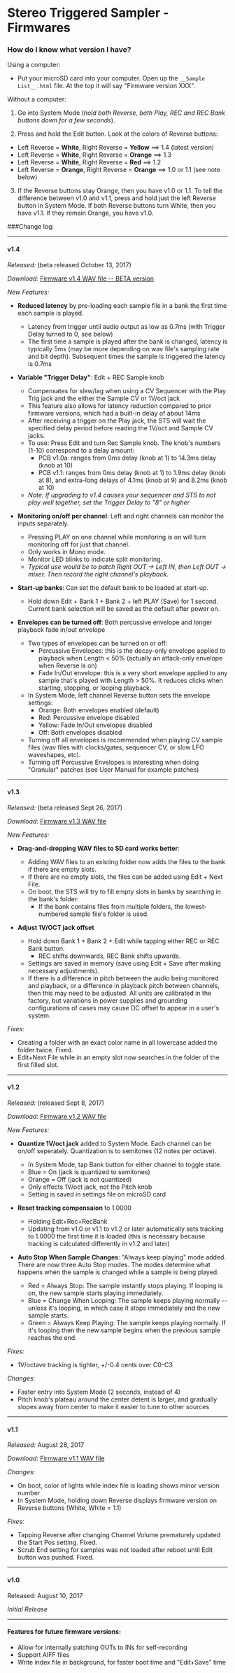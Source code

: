 # Stereo Triggered Sampler - Firmwares

### How do I know what version I have?
Using a computer:

  * Put your microSD card into your computer. Open up the `__Sample List__.html` file. At the top it will say "Firmware version XXX".

Without a computer:

  1) Go into System Mode (_hold both Reverse, both Play, REC and REC Bank buttons down for a few seconds_). 

  2) Press and hold the Edit button. Look at the colors of Reverse buttons:

*  Left Reverse = __White__, Right Reverse = __Yellow__ ==> 1.4 (latest version)
*  Left Reverse = __White__, Right Reverse = __Orange__ ==> 1.3
*  Left Reverse = __White__, Right Reverse = __Red__ ==> 1.2 
*  Left Reverse = __Orange__, Right Reverse = __Orange__ ==> 1.0 or 1.1 (see note below)

<!--
*Key: The left Reverse button shows the Major version number, and the right Reverse button shows the Minor version number. Off = 0, White = 1, Red = 2, Orange = 3, Yellow = 4, Green = 5, Cyan = 6, Blue = 7, Magenta = 8, Lavender = 9* -->

3) If the Reverse buttons stay Orange, then you have v1.0 or 1.1. To tell the difference between v1.0 and v1.1, press and hold just the left Reverse button in System Mode. If both Reverse buttons turn White, then you have v1.1. If they remain Orange, you have v1.0.



###Change log:

----
#### v1.4

*Released:* (beta released October 13, 2017)

*Download:* [Firmware v1.4 WAV file -- BETA version](http://4mscompany.com/STS/firmware/STS-firmware-v1_4beta.wav)

*New Features:*

  * __Reduced latency__ by pre-loading each sample file in a bank the first time each sample is played. 
     * Latency from trigger until audio output as low as 0.7ms (with Trigger Delay turned to 0, see below)
     * The first time a sample is played after the bank is changed, latency is typically 5ms (may be more depending on wav file's sampling rate and bit depth). Subsequent times the sample is triggered the latency is 0.7ms
  * __Variable "Trigger Delay"__: Edit + REC Sample knob 
    * Compensates for slew/lag when using a CV Sequencer with the Play Trig jack and the either the Sample CV or 1V/oct jack
    * This feature also allows for latency reduction compared to prior firmware versions, which had a built-in delay of about 14ms
    * After receiving a trigger on the Play jack, the STS will wait the specified delay period before reading the 1V/oct and Sample CV jacks.
    * To use: Press Edit and turn Rec Sample knob. The knob's numbers (1-10) correspond to a delay amount:
        * PCB v1.0a: ranges from 0ms delay (knob at 1) to 14.3ms delay (knob at 10) 
        * PCB v1.1: ranges from 0ms delay (knob at 1) to 1.9ms delay (knob at 8), and extra-long delays of 4.1ms (knob at 9) and 8.2ms (knob at 10)
    * _Note: If upgrading to v1.4 causes your sequencer and STS to not play well together, set the Trigger Delay to "8" or higher_ 
     

  * __Monitoring on/off per channel__: Left and right channels can monitor the inputs separately.
     * Pressing PLAY on one channel while monitoring is on will turn monitoring off for just that channel.
     * Only works in Mono mode.
     * Monitor LED blinks to indicate split monitoring.
     * _Typical use would be to patch Right OUT -> Left IN, then Left OUT -> mixer. Then record the right channel's playback._
    
  * __Start-up banks__: Can set the default bank to be loaded at start-up.
     * Hold down Edit + Bank 1 + Bank 2 + left PLAY (Save) for 1 second. Current bank selection will be saved as the default after power on. 
  * __Envelopes can be turned off__: Both percussive envelope and longer playback fade in/out envelope
     * Two types of envelopes can be turned on or off:
       * Percussive Envelopes: this is the decay-only envelope applied to playback when Length < 50% (actually an attack-only envelope when Reverse is on)
       * Fade In/Out envelope: this is a very short envelope applied to any sample that's played with Length > 50%. It reduces clicks when starting, stopping, or looping playback.
     * In System Mode, left channel Reverse button sets the envelope settings:
       * Orange: Both envelopes enabled (default)
       * Red: Percussive envelope disabled
       * Yellow: Fade In/Out envelopes disabled
       * Off: Both envelopes disabled
     * Turning off all envelopes is recommended when playing CV sample files (wav files with clocks/gates, sequencer CV, or slow LFO waveshapes, etc).
     * Turning off Percussive Envelopes is interesting when doing "Granular" patches (see User Manual for example patches)
     

----
#### v1.3

*Released:* (beta released Sept 26, 2017)

*Download:* [Firmware v1.3 WAV file](http://4mscompany.com/STS/firmware/STS-firmware-v1_3RC.wav)

*New Features:*
 
  * __Drag-and-dropping WAV files to SD card works better__:
    * Adding WAV files to an existing folder now adds the files to the bank if there are empty slots.
    * If there are no empty slots, the files can be added using Edit + Next File.
    * On boot, the STS will try to fill empty slots in banks by searching in the bank's folder:
      * If the bank contains files from multiple folders, the lowest-numbered sample file's folder is used. 

  * __Adjust 1V/OCT jack offset__
    * Hold down Bank 1 + Bank 2 + Edit while tapping either REC or REC Bank button.
      * REC shifts downwards, REC Bank shifts upwards.
    * Settings are saved in memory (save using Edit + Save after making necessary adjustments).
    * If there is a difference in pitch between the audio being monitored and playback, or a difference in playback pitch between channels, then this may need to be adjusted. All units are calibrated in the factory, but variations in power supplies and grounding configurations of cases may cause DC offset to appear in a user's system.
    
*Fixes:*

  * Creating a folder with an exact color name in all lowercase added the folder twice. Fixed.
  * Edit+Next File while in an empty slot now searches in the folder of the first filled slot.

----
#### v1.2

*Released:* (released Sept 8, 2017)

*Download:* [Firmware v1.2 WAV file](http://4mscompany.com/STS/firmware/STS-firmware-v1_2RC.wav)

*New Features:*

  * __Quantize 1V/oct jack__ added to System Mode. Each channel can be on/off seperately. Quantization is to semitones (12 notes per octave).
    * In System Mode, tap Bank button for either channel to toggle state.
    * Blue = On (jack is quantized to semitones)
    * Orange = Off (jack is not quantized)
    * Only effects 1V/oct jack, not the Pitch knob
    * Setting is saved in settings file on microSD card
    
  * __Reset tracking compensaion__ to 1.0000
    * Holding Edit+Rec+RecBank  
    * Updating from v1.0 or v1.1 to v1.2 or later automatically sets tracking to 1.0000 the first time it is loaded (this is necessary because tracking is calculated differently in v1.2 and later)

  * __Auto Stop When Sample Changes__:  "Always keep playing" mode added. There are now three Auto Stop modes. The modes determine what happens when the sample is changed while a sample is being played.
    * Red = Always Stop: The sample instantly stops playing. If looping is on, the new sample starts playing immediately.
    * Blue = Change When Looping:  The sample keeps playing normally -- unless it's looping, in which case it stops immediately and the new sample starts.
    * Green = Always Keep Playing: The sample keeps playing normally. If it's looping then the new sample begins when the previous sample reaches the end.

*Fixes:*

  * 1V/octave tracking is tighter, +/-0.4 cents over C0-C3
 
*Changes:*

  * Faster entry into System Mode (2 seconds, instead of 4)
  * Pitch knob's plateau around the center detent is larger, and gradually slopes away from center to make it easier to tune to other sources


----
#### v1.1

*Released:* August 28, 2017

*Download:* [Firmware v1.1 WAV file](http://4mscompany.com/STS/firmware/STS-firmware-v1_1.wav)

*Changes:*

  * On boot, color of lights while index file is loading shows minor version number
  * In System Mode, holding down Reverse displays firmware version on Reverse buttons (White, White = 1.1)
  
*Fixes:*

  * Tapping Reverse after changing Channel Volume prematurely updated the Start Pos setting. Fixed.
  * Scrub End setting for samples was not loaded after reboot until Edit button was pushed. Fixed.

----
#### v1.0

Released: August 10, 2017

*Initial Release*

----
  

#### Features for future firmware versions:
  * Allow for internally patching OUTs to INs for self-recording
  * Support AIFF files
  * Write index file in background, for faster boot time and "Edit+Save" time



